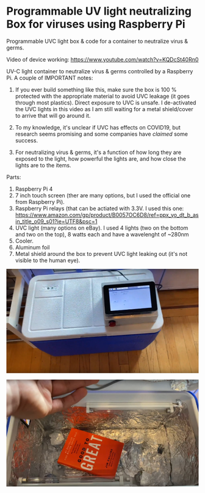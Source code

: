 # Programmable UV light neutralizing Box for viruses using Raspberry Pi

Programmable UVC light box &amp; code for a container to neutralize virus &amp; germs. 

Video of device working: https://www.youtube.com/watch?v=KQDcSt40Rn0

UV-C light container to neutralize virus & germs controlled by a Raspberry Pi.
A couple of IMPORTANT notes:
1. If you ever build something like this, make sure the box is 100 % protected with the appropriate material to avoid UVC leakage (it goes through most plastics). Direct exposure to UVC is unsafe. I de-activated the UVC lights in this video as I am still waiting for a metal shield/cover to arrive that will go around it. 

2. To my knowledge, it's unclear if UVC has effects on COVID19, but research seems promising and some companies have *claimed* some success.

3. For neutralizing virus & germs, it's a function of how long they are exposed to the light, how powerful the lights are, and how close the lights are to the items.

Parts:

1. Raspberry Pi 4
2. 7 inch touch screen (ther are many options, but I used the official one from Raspberry Pi).
3. Raspberry Pi relays (that can be actiated with 3.3V. I used this one: https://www.amazon.com/gp/product/B0057OC6D8/ref=ppx_yo_dt_b_asin_title_o09_s01?ie=UTF8&psc=1
4. UVC light (many options on eBay). I used 4 lights (two on the bottom and two on the top), 8 watts each and have a wavelenght of ~280nm
5. Cooler. 
6. Aluminum foil
7. Metal shield around the box to prevent UVC light leaking out (it's not visible to the human eye).


![](/PicOutside.jpg)

![](/pic_inside.jpg)

